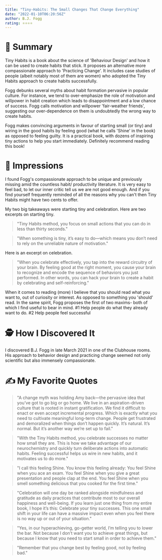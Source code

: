 ```yaml
---
title: "Tiny-Habits: The Small Changes That Change Everything"
date: "2022-01-10T06:20:56Z"
author: B.J. Fogg
rating: ⭐⭐⭐⭐
---
```


<style>

</style>


# 🚀 Summary
Tiny Habits is a book about the science of 'Behaviour Design' and how it can be used to create habits that stick. It proposes an alternative more compassionate approach to 'Practicing Change'. It includes case studies of people (albeit notably most of them are women) who adopted the Tiny Habits approach to create habits successfully.

Fogg debunks several myths about habit formation pervasive in popular culture. For instance, we tend to over-emphasize the role of motivation and willpower in habit creation which leads to disappointment and a low chance of success. Fogg calls motivation and willpower 'fair-weather friends', suggesting our over-dependence on them is undoubtedly the wrong way to create habits.

Fogg makes convincing arguments in favour of starting small (or tiny) and wiring in the good habits by feeling good (what he calls 'Shine' in the book) as opposed to feeling guilty. It is a practical book, with dozens of inspiring tiny actions to help you start immediately. Definitely recommend reading this book!

# 🎨 Impressions
I found Fogg's compassionate approach to be unique and previously missing amid the countless habit/ productivity literature. It is very easy to feel bad, to let our inner critic tell us we are not good enough. And if you find yourself frequently reminded of all the reasons why you can't then Tiny Habits might have two cents to offer. 

My two big takeaways were starting tiny and celebration. 
Here are two excerpts on starting tiny.
> "Tiny Habits method, you focus on small actions that you can do in less than thirty seconds."

> "When something is tiny, it’s easy to do—which means you don’t need to rely on the unreliable nature of motivation."

Here is an excerpt on celebration.
> "When you celebrate effectively, you tap into the reward circuitry of your brain. By feeling good at the right moment, you cause your brain to recognize and encode the sequence of behaviors you just performed. In other words, you can hack your brain to create a habit by celebrating and self-reinforcing."

When it comes to reading (more) I believe that you should read what you want to, out of curiosity or interest. As opposed to something you 'should' read. In the same spirit, Fogg proposes the first of two maxims- both of which I find useful to bear in mind. 
#1 Help people do what they already want to do. 
#2 Help people feel successful 


# 🕵 How I Discovered It
I discovered B.J. Fogg in late March 2021 in one of the Clubhouse rooms. His approach to behavior design and practicing change seemed not only scientific but also immensely compassionate. 
 
# ✍️ My Favorite Quotes
> "A change myth was holding Amy back—the pervasive idea that you’ve got to go big or go home. We live in an aspiration-driven culture that is rooted in instant gratification. We find it difficult to enact or even accept incremental progress. Which is exactly what you need to cultivate meaningful long-term change. People get frustrated and demoralized when things don’t happen quickly. It’s natural. It’s normal. But it’s another way we’re set up to fail."

> "With the Tiny Habits method, you celebrate successes no matter how small they are. This is how we take advantage of our neurochemistry and quickly turn deliberate actions into automatic habits. Feeling successful helps us wire in new habits, and it motivates us to do more." 

> "I call this feeling Shine. You know this feeling already: You feel Shine when you ace an exam. You feel Shine when you give a great presentation and people clap at the end. You feel Shine when you smell something delicious that you cooked for the first time."

> "Celebration will one day be ranked alongside mindfulness and gratitude as daily practices that contribute most to our overall happiness and well-being. If you learn just one thing from my entire book, I hope it’s this: Celebrate your tiny successes. This one small shift in your life can have a massive impact even when you feel there is no way up or out of your situation."

> "Yes, in our hyperachieving, go-getter world, I’m telling you to lower the bar. Not because I don’t want you to achieve great things, but because I know that you need to start small in order to achieve them."

> "Remember that you change best by feeling good, not by feeling bad."

